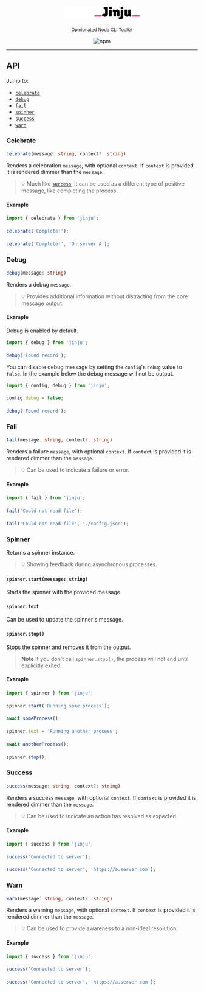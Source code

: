 <br/>

<div align="center">
  <img alt="Jinju" src="./.github/assets/logo-dark.svg#gh-dark-mode-only" width="100" /><img alt="Jinju" src="./.github/assets/logo-light.svg#gh-light-mode-only" width="100" />

<small>Opinionated Node CLI Toolkit</small>

![npm](https://img.shields.io/npm/v/jinju?style=flat-square)

</div>

---

## API

Jump to:

- [`celebrate`](#celebrate)
- [`debug`](#debug)
- [`fail`](#fail)
- [`spinner`](#spinner)
- [`success`](#success)
- [`warn`](#warn)

### Celebrate

```ts
celebrate(message: string, context?: string)
```

Renders a celebration `message`, with optional `context`. If `context` is provided it is rendered dimmer than the `message`.

> 💡
> Much like [`success`](#success), it can be used as a different type of positive message, like completing the process.

#### Example

```ts
import { celebrate } from 'jinju';

celebrate('Complete!');

celebrate('Complete!', 'On server A');
```

### Debug

```ts
debug(message: string)
```

Renders a debug `message`.

> 💡
> Provides additional information without distracting from the core message output.

#### Example

Debug is enabled by default.

```ts
import { debug } from 'jinju';

debug('Found record');
```

You can disable debug message by setting the `config`'s `debug` value to `false`. In the example below the debug message will not be output.

```ts
import { config, debug } from 'jinju';

config.debug = false;

debug('Found record');
```

### Fail

```ts
fail(message: string, context?: string)
```

Renders a failure `message`, with optional `context`. If `context` is provided it is rendered dimmer than the `message`.

> 💡
> Can be used to indicate a failure or error.

#### Example

```ts
import { fail } from 'jinju';

fail('Could not read file');

fail('Could not read file', './config.json');
```

### Spinner

Returns a spinner instance.

> 💡
> Showing feedback during asynchronous processes.

#### `spinner.start(message: string)`

Starts the spinner with the provided message.

#### `spinner.text`

Can be used to update the spinner's message.

#### `spinner.stop()`

Stops the spinner and removes it from the output.

> **Note**
> If you don't call `spinner.stop()`, the process will not end until explicitly exited.

#### Example

```ts
import { spinner } from 'jinju';

spinner.start('Running some process');

await someProcess();

spinner.text = 'Running another process';

await anotherProcess();

spinner.stop();
```

### Success

```ts
success(message: string, context?: string)
```

Renders a success `message`, with optional `context`. If `context` is provided it is rendered dimmer than the `message`.

> 💡
> Can be used to indicate an action has resolved as expected.

#### Example

```ts
import { success } from 'jinju';

success('Connected to server');

success('Connected to server', 'https://a.server.com');
```

### Warn

```ts
warn(message: string, context?: string)
```

Renders a warning `message`, with optional `context`. If `context` is provided it is rendered dimmer than the `message`.

> 💡
> Can be used to provide awareness to a non-ideal resolution.

#### Example

```ts
import { success } from 'jinju';

success('Connected to server');

success('Connected to server', 'https://a.server.com');
```
